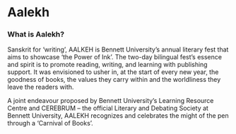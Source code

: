 # Aalekh

### What is Aalekh?

Sanskrit for ‘writing’, AALKEH is Bennett University’s annual literary fest that aims to showcase ‘the Power of Ink’. The two-day bilingual fest’s essence and spirit is to promote reading, writing, and learning with publishing support.
It was envisioned to usher in, at the start of every new year, the goodness of books, the values they carry within and the worldliness they leave the readers with.

A joint endeavour proposed by Bennett University’s Learning Resource Centre and CEREBRUM – the official Literary and Debating Society at Bennett University, AALEKH recognizes and celebrates the might of the pen through a ‘Carnival of Books’.
